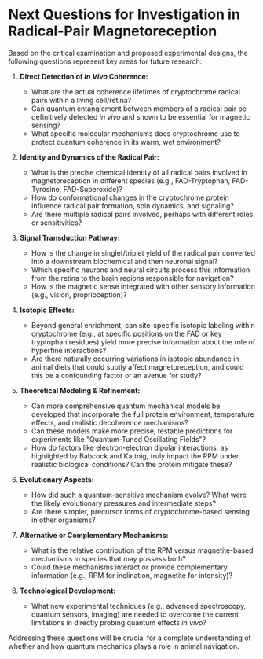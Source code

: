 # Next Questions for Investigation in Radical-Pair Magnetoreception

Based on the critical examination and proposed experimental designs, the following questions represent key areas for future research:

1.  **Direct Detection of *In Vivo* Coherence:**
    *   What are the actual coherence lifetimes of cryptochrome radical pairs within a living cell/retina?
    *   Can quantum entanglement between members of a radical pair be definitively detected *in vivo* and shown to be essential for magnetic sensing?
    *   What specific molecular mechanisms does cryptochrome use to protect quantum coherence in its warm, wet environment?

2.  **Identity and Dynamics of the Radical Pair:**
    *   What is the precise chemical identity of all radical pairs involved in magnetoreception in different species (e.g., FAD-Tryptophan, FAD-Tyrosine, FAD-Superoxide)?
    *   How do conformational changes in the cryptochrome protein influence radical pair formation, spin dynamics, and signaling?
    *   Are there multiple radical pairs involved, perhaps with different roles or sensitivities?

3.  **Signal Transduction Pathway:**
    *   How is the change in singlet/triplet yield of the radical pair converted into a downstream biochemical and then neuronal signal?
    *   Which specific neurons and neural circuits process this information from the retina to the brain regions responsible for navigation?
    *   How is the magnetic sense integrated with other sensory information (e.g., vision, proprioception)?

4.  **Isotopic Effects:**
    *   Beyond general enrichment, can site-specific isotopic labeling within cryptochrome (e.g., at specific positions on the FAD or key tryptophan residues) yield more precise information about the role of hyperfine interactions?
    *   Are there naturally occurring variations in isotopic abundance in animal diets that could subtly affect magnetoreception, and could this be a confounding factor or an avenue for study?

5.  **Theoretical Modeling & Refinement:**
    *   Can more comprehensive quantum mechanical models be developed that incorporate the full protein environment, temperature effects, and realistic decoherence mechanisms?
    *   Can these models make more precise, testable predictions for experiments like "Quantum-Tuned Oscillating Fields"?
    *   How do factors like electron-electron dipolar interactions, as highlighted by Babcock and Kattnig, truly impact the RPM under realistic biological conditions? Can the protein mitigate these?

6.  **Evolutionary Aspects:**
    *   How did such a quantum-sensitive mechanism evolve? What were the likely evolutionary pressures and intermediate steps?
    *   Are there simpler, precursor forms of cryptochrome-based sensing in other organisms?

7.  **Alternative or Complementary Mechanisms:**
    *   What is the relative contribution of the RPM versus magnetite-based mechanisms in species that may possess both?
    *   Could these mechanisms interact or provide complementary information (e.g., RPM for inclination, magnetite for intensity)?

8.  **Technological Development:**
    *   What new experimental techniques (e.g., advanced spectroscopy, quantum sensors, imaging) are needed to overcome the current limitations in directly probing quantum effects *in vivo*?

Addressing these questions will be crucial for a complete understanding of whether and how quantum mechanics plays a role in animal navigation.
